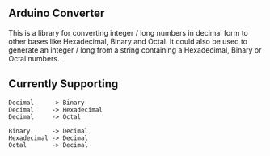 
Arduino Converter
-----------------

This is a library for converting integer / long numbers in decimal form to other bases like Hexadecimal, Binary and Octal.
It could also be used to generate an integer / long from a string containing a Hexadecimal, Binary or Octal numbers.


Currently Supporting
--------------------
	Decimal 	-> Binary
	Decimal 	-> Hexadecimal
	Decimal 	-> Octal
	
	Binary 		-> Decimal
	Hexadecimal -> Decimal
	Octal 		-> Decimal
	

